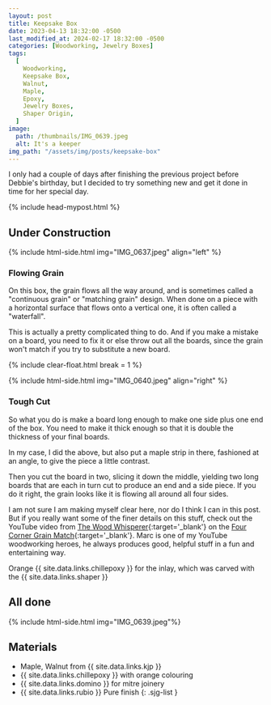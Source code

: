 ```yaml
---
layout: post
title: Keepsake Box
date: 2023-04-13 18:32:00 -0500
last_modified_at: 2024-02-17 18:32:00 -0500
categories: [Woodworking, Jewelry Boxes]
tags:
  [
    Woodworking,
    Keepsake Box,
    Walnut,
    Maple,
    Epoxy,
    Jewelry Boxes,
    Shaper Origin,
  ]
image:
  path: /thumbnails/IMG_0639.jpeg
  alt: It's a keeper
img_path: "/assets/img/posts/keepsake-box"
---
```


I only had a couple of days after finishing the previous project before Debbie's birthday, but I decided to try something new and get it done in time for her special day.

{% include head-mypost.html %}

## Under Construction

{% include html-side.html img="IMG_0637.jpeg" align="left" %}

### Flowing Grain

On this box, the grain flows all the way around, and is sometimes called a "continuous grain" or "matching grain" design. When done on a piece with a horizontal surface that flows onto a vertical one, it is often called a "waterfall".

This is actually a pretty complicated thing to do. And if you make a mistake on a board, you need to fix it or else throw out all the boards, since the grain won't match if you try to substitute a new board.

{% include clear-float.html break = 1 %}

{% include html-side.html img="IMG_0640.jpeg" align="right" %}

### Tough Cut

So what you do is make a board long enough to make one side plus one end of the box. You need to make it thick enough so that it is double the thickness of your final boards.

In my case, I did the above, but also put a maple strip in there, fashioned at an angle, to give the piece a little contrast.

Then you cut the board in two, slicing it down the middle, yielding two long boards that are each in turn cut to produce an end and a side piece. If you do it right, the grain looks like it is flowing all around all four sides.

I am not sure I am making myself clear here, nor do I think I can in this post. But if you really want some of the finer details on this stuff, check out the YouTube video from [The Wood Whisperer](https://www.youtube.com/@woodwhisperer){:target='\_blank'} on the [Four Corner Grain Match](https://youtu.be/SUd3I6Kx1Z0?si=ZVx0jnFtcppiO9HG){:target='\_blank'}. Marc is one of my YouTube woodworking heroes, he always produces good, helpful stuff in a fun and entertaining way.

Orange {{ site.data.links.chillepoxy }} for the inlay, which was carved with the {{ site.data.links.shaper }}

## All done

{% include html-side.html img="IMG_0639.jpeg"%}

## Materials

- Maple, Walnut from {{ site.data.links.kjp }}
- {{ site.data.links.chillepoxy }} with orange colouring
- {{ site.data.links.domino }} for mitre joinery
- {{ site.data.links.rubio }} Pure finish
{: .sjg-list }
